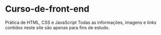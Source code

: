 # Curso-de-front-end
 Prática de HTML, CSS e JavaScript 
 Todas as informações, imagens e links contidos neste site são apenas para fins de estudo.
